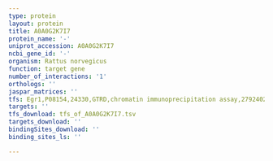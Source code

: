 ```yaml
---
type: protein
layout: protein
title: A0A0G2K7I7
protein_name: '-'
uniprot_accession: A0A0G2K7I7
ncbi_gene_id: '-'
organism: Rattus norvegicus
function: target gene
number_of_interactions: '1'
orthologs: ''
jaspar_matrices: ''
tfs: Egr1,P08154,24330,GTRD,chromatin immunoprecipitation assay,27924024%5Buid%5D,No
targets: ''
tfs_download: tfs_of_A0A0G2K7I7.tsv
targets_download: ''
bindingSites_download: ''
binding_sites_ls: ''

---
```


